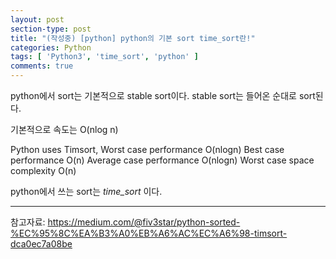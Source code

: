```yaml
---
layout: post
section-type: post
title: "(작성중) [python] python의 기본 sort time_sort란!"
categories: Python
tags: [ 'Python3', 'time_sort', 'python' ]
comments: true
---
```


python에서 sort는 기본적으로 stable sort이다.
stable sort는 들어온 순대로 sort된다.

기본적으로 속도는 O(nlog n)

Python uses Timsort,
Worst case performance  O(nlogn)
Best case performance   O(n)
Average case performance    O(nlogn)
Worst case space complexity O(n)

python에서 쓰는 sort는 *time_sort* 이다.



--------
참고자료:
https://medium.com/@fiv3star/python-sorted-%EC%95%8C%EA%B3%A0%EB%A6%AC%EC%A6%98-timsort-dca0ec7a08be
